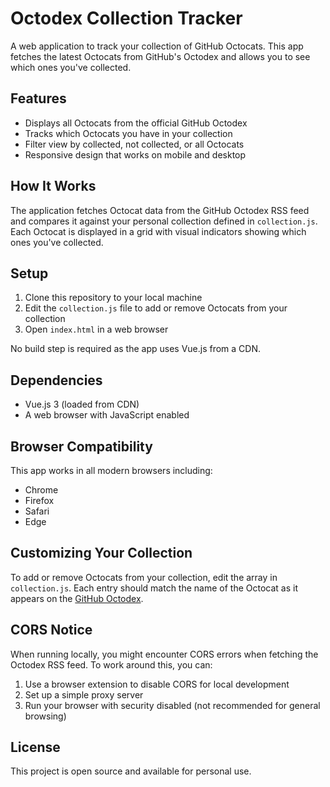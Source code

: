 # Octodex Collection Tracker

A web application to track your collection of GitHub Octocats. This app fetches the latest Octocats from GitHub's Octodex and allows you to see which ones you've collected.

## Features

- Displays all Octocats from the official GitHub Octodex
- Tracks which Octocats you have in your collection
- Filter view by collected, not collected, or all Octocats
- Responsive design that works on mobile and desktop

## How It Works

The application fetches Octocat data from the GitHub Octodex RSS feed and compares it against your personal collection defined in `collection.js`. Each Octocat is displayed in a grid with visual indicators showing which ones you've collected.

## Setup

1. Clone this repository to your local machine
2. Edit the `collection.js` file to add or remove Octocats from your collection
3. Open `index.html` in a web browser

No build step is required as the app uses Vue.js from a CDN.

## Dependencies

- Vue.js 3 (loaded from CDN)
- A web browser with JavaScript enabled

## Browser Compatibility

This app works in all modern browsers including:

- Chrome
- Firefox
- Safari
- Edge

## Customizing Your Collection

To add or remove Octocats from your collection, edit the array in `collection.js`. Each entry should match the name of the Octocat as it appears on the [GitHub Octodex](https://octodex.github.com/).

## CORS Notice

When running locally, you might encounter CORS errors when fetching the Octodex RSS feed. To work around this, you can:

1. Use a browser extension to disable CORS for local development
2. Set up a simple proxy server
3. Run your browser with security disabled (not recommended for general browsing)

## License

This project is open source and available for personal use.
